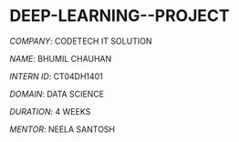 # DEEP-LEARNING--PROJECT

*COMPANY*: CODETECH IT SOLUTION

*NAME*: BHUMIL CHAUHAN

*INTERN ID*: CT04DH1401

*DOMAIN*: DATA SCIENCE

*DURATION*: 4 WEEKS

*MENTOR*: NEELA SANTOSH
